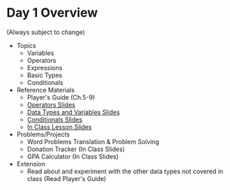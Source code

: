# Day 1 Overview

(Always subject to change)

- Topics
  - Variables 
  - Operators
  - Expressions
  - Basic Types
  - Conditionals
- Reference Materials
  - Player's Guide (Ch.5-9)  
  - [Operators Slides](https://docs.google.com/presentation/d/1TbmzDTBhkNbE81HU6lWMP8eaLYcJf7xssLgvtqWEJNg/edit?usp=sharing)
  - [Data Types and Variables Slides](https://docs.google.com/a/wecancodeit.org/presentation/d/1fv1Sff-2CgcapULaRcBdGhMs1TTdTcX01etXm4bc_6I/edit?usp=sharing)
  - [Conditionals Slides](https://docs.google.com/presentation/d/1KfgsTgXdNGmSzXDtA594rJBXnPE3Zda4cSGJdcWGlM4/edit?usp=sharing)
  - [In Class Lesson Slides](https://docs.google.com/a/wecancodeit.org/presentation/d/1BEdLuG3_ucGoOnatinjJfwA6U18IxHjCrLGvnfWYi7s/edit?usp=sharing)
- Problems/Projects
  - Word Problems Translation & Problem Solving
  - Donation Tracker (In Class Slides)
  - GPA Calculator (In Class Slides)
- Extension
  - Read about and experiment with the other data types not covered in class (Read Player's Guide)